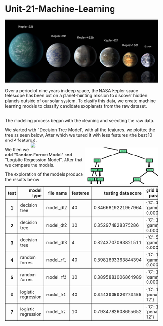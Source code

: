 # Unit-21-Machine-Learning
<img src="/images/exoplanets.jpg" width="1080"><br>

Over a period of nine years in deep space, the NASA Kepler space telescope has been out on a planet-hunting mission to discover hidden planets outside of our solar system.
To clasify this data, we create machine learning models to classify candidate exoplanets from the raw dataset.<br><br>



The modeling process began with the cleaning and selecting the raw data.<br>

We started with "Decision Tree Model", with all the features. we plotted the tree as seen below, After which we tuned it with less features (the best 10 and 4 features). 
<img align="right" src="/images/df2.png" width="420">  <img align="right" src="/images/sample1.png" width="240"> 

We then we add "Random Forrest Model" and "Logistic Regression Model". After that we compare the models.<br>

The exploration of the models produce the results below

<table border="1" class="dataframe">
  <thead>
    <tr style="text-align: right;">
      <th>test</th>
      <th>model type</th>
      <th>file name</th>
      <th>features</th>
      <th>testing data score</th>
      <th>grid best params</th>
      <th>grid best score</th>
    </tr>
  </thead>
  <tbody>
    <tr>
      <th>1</th>
      <td>decision tree</td>
      <td>model_dt2</td>  
      <td>40</td>
      <td>0.8466819221967964</td>
      <td>{'C': 10, 'gamma': 0.0001}</td>
      <td>0.8714435412861394</td>
    </tr>
  </tbody>
  <tbody>
    <tr>
      <th>2</th>
      <td>decision tree</td>
      <td>model_dt2</td>  
      <td>10</td>     
      <td>0.852974828375286</td>
      <td>{'C': 10, 'gamma': 0.0001}</td>
      <td>0.8319639205641142</td>
    </tr>
  </tbody>
  <tbody>
    <tr>
      <th>3</th>
      <td>decision tree</td>
      <td>model_dt3</td>  
      <td>4</td>     
      <td>0.8243707093821511</td>
      <td>{'C': 5, 'gamma': 0.0001}}</td>
      <td>0.7547176882381621</td>
    </tr>
  </tbody> 
  <tbody>
    <tr>
      <th>4</th>
      <td>random forrest</td>
      <td>model_rf1</td>  
      <td>40</td>     
      <td>0.8981693363844394</td>
      <td>{'C': 10, 'gamma': 0.0001}</td>
      <td>0.8714435412861394</td>
    </tr>
  </tbody>
  <tbody>
    <tr>
      <th>5</th>
      <td>random forrest</td>
      <td>model_rf2</td>  
      <td>10</td>     
      <td>0.8895881006864989</td>
      <td>{'C': 10, 'gamma': 0.0001}</td>
      <td>0.8466485711582823</td>
    </tr>
  </tbody>
  <tbody>
    <tr>
      <th>6</th>
      <td>logistic regression</td>
      <td>model_lr1</td>  
      <td>40</td>     
      <td>0.8443935926773455</td>
      <td>{'C': 10, 'penalty': 'l2'}</td>
      <td>0.8683919254251595</td>
    </tr>
  </tbody>  
  <tbody>
    <tr>
      <th>7</th>
      <td>logistic regression</td>
      <td>model_lr2</td>  
      <td>10</td>     
      <td>0.7934782608695652</td>
      <td>{'C': 10, 'penalty': 'l2'}</td>
      <td>0.8504615446190119</td>
    </tr>
  </tbody>    
</table>


